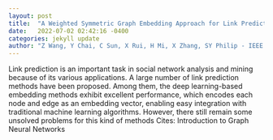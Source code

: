 ```yaml
---
layout: post
title:  "A Weighted Symmetric Graph Embedding Approach for Link Prediction in Undirected Graphs"
date:   2022-07-02 02:42:16 -0400
categories: jekyll update
author: "Z Wang, Y Chai, C Sun, X Rui, H Mi, X Zhang, SY Philip - IEEE Transactions on , 2022"
---
```

Link prediction is an important task in social network analysis and mining because of its various applications. A large number of link prediction methods have been proposed. Among them, the deep learning-based embedding methods exhibit excellent performance, which encodes each node and edge as an embedding vector, enabling easy integration with traditional machine learning algorithms. However, there still remain some unsolved problems for this kind of methods 
Cites: Introduction to Graph Neural Networks